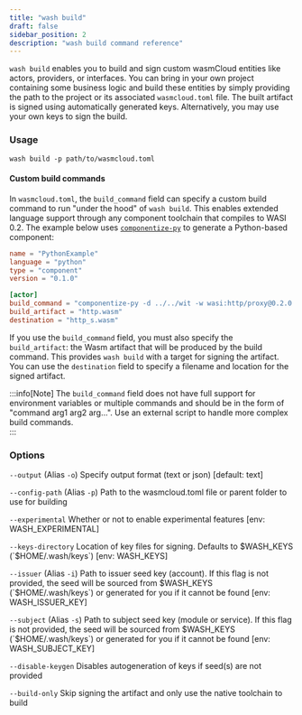 ```yaml
---
title: "wash build"
draft: false
sidebar_position: 2
description: "wash build command reference"
---
```


<head>
  <meta name="robots" content="noindex" />
</head>

`wash build` enables you to build and sign custom wasmCloud entities like actors, providers, or interfaces. You can bring in your own project containing some business logic and build these entities by simply providing the path to the project or its associated `wasmcloud.toml` file. The built artifact is signed using automatically generated keys. Alternatively, you may use your own keys to sign the build.

### Usage

```
wash build -p path/to/wasmcloud.toml
```

#### Custom build commands

In `wasmcloud.toml`, the `build_command` field can specify a custom build command to run "under the hood" of `wash build`. This enables extended language support through any component toolchain that compiles to WASI 0.2. The example below uses [`componentize-py`](https://github.com/bytecodealliance/componentize-py) to generate a Python-based component:

```toml
name = "PythonExample"
language = "python"
type = "component"
version = "0.1.0"

[actor]
build_command = "componentize-py -d ../../wit -w wasi:http/proxy@0.2.0 componentize app -o http.wasm"
build_artifact = "http.wasm"
destination = "http_s.wasm"
```

If you use the `build_command` field, you must also specify the `build_artifact`: the Wasm artifact that will be produced by the build command. This provides `wash build` with a target for signing the artifact. You can use the `destination` field to specify a filename and location for the signed artifact. 

:::info[Note] 
The `build_command` field does not have full support for environment variables or multiple commands and should be in the form of "command arg1 arg2 arg...". Use an external script to handle more complex build commands.  
:::

### Options

`--output` (Alias `-o`) Specify output format (text or json) [default: text]

`--config-path` (Alias `-p`) Path to the wasmcloud.toml file or parent folder to use for building

`--experimental` Whether or not to enable experimental features [env: WASH_EXPERIMENTAL]

`--keys-directory` Location of key files for signing. Defaults to $WASH_KEYS (`$HOME/.wash/keys`) [env: WASH_KEYS]

`--issuer` (Alias `-i`) Path to issuer seed key (account). If this flag is not provided, the seed will be sourced from $WASH_KEYS (`$HOME/.wash/keys`) or generated for you if it cannot be found [env: WASH_ISSUER_KEY]

`--subject` (Alias `-s`) Path to subject seed key (module or service). If this flag is not provided, the seed will be sourced from $WASH_KEYS (`$HOME/.wash/keys`) or generated for you if it cannot be found [env: WASH_SUBJECT_KEY]

`--disable-keygen` Disables autogeneration of keys if seed(s) are not provided

`--build-only` Skip signing the artifact and only use the native toolchain to build
